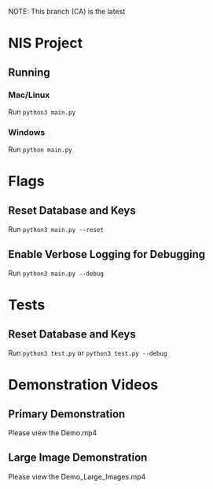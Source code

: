 NOTE: This branch (CA) is the latest
# NIS Project
## Running
### Mac/Linux
Run `python3 main.py`

### Windows
Run `python main.py`

# Flags
## Reset Database and Keys
Run `python3 main.py --reset`

## Enable Verbose Logging for Debugging
Run `python3 main.py --debug`

# Tests
## Reset Database and Keys
Run `python3 test.py` or `python3 test.py --debug`

# Demonstration Videos
## Primary Demonstration
Please view the Demo.mp4

## Large Image Demonstration 
Please view the Demo_Large_Images.mp4
